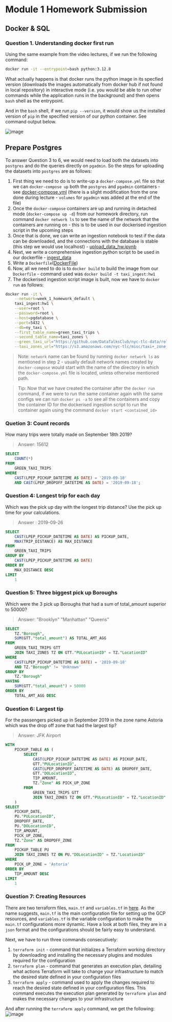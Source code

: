 # Module 1 Homework Submission

## Docker & SQL

### Question 1. Understanding docker first run

Using the same example from the video lectures, if we run the following command:

```bash
docker run -it --entrypoint=bash python:3.12.8
```

What actually happens is that docker runs the python image in its specfied version (downloads the images automatically from docker hub if not found in local repository) in interactive mode (i.e. you would be able to run other commands while the application runs in the background) and then opens `bash` shell as the entrypoint.

And in the `bash` shell, if we run `pip --version`, it would show us the installed version of `pip` in the specified version of our python container. See command output below.

![image](https://github.com/user-attachments/assets/b19025a9-30d3-4c61-ad29-5ca6b1e375c8)

## Prepare Postgres

To answer Question 3 to 6, we would need to load both the datasets into `postgres` and do the queries directly on `pgadmin`. So the steps for uploading the datasets into `postgres` are as follows:
1. First thing we need to do is to write-up a `docker-compose.yml` file so that we can `docker-compose up` both the `postgres` and `pgadmin` containers - see [docker-compose.yml](https://github.com/peterchettiar/DEngZoomCamp_2024/blob/main/Week_1_basics_n_setup/Week_1_Homework/docker-compose.yml) (there is a slight modification from the one done during lecture - `volumes` for `pgadmin` was added at the end of the file)
2. Once the `docker-compose` containers are up and running in detached mode (`docker-compose up -d`) from our homework directory, run command `docker network ls` to see the name of the network that the containers are running on - this is to be used in our dockerised ingestion script in the upcoming steps
3. Once that is done, we can write an ingestion notebook to test if the data can be downloaded, and the connections with the database is stable (this step we would use localhost) - [upload_data_hw.ipynb](https://github.com/peterchettiar/DEngZoomCamp_2024/blob/main/Week_1_basics_n_setup/Week_1_Homework/upload_data_hw.ipynb)
4. Next, we write a comprehensive ingestion python script to be used in our dockerfile - [ingest_data](https://github.com/peterchettiar/DEngZoomCamp_2024/blob/main/Week_1_basics_n_setup/Week_1_Homework/ingest_data.py)
5. Write a `Dockerfile`([DockerFile](https://github.com/peterchettiar/DEngZoomCamp_2024/blob/main/Week_1_basics_n_setup/Week_1_Homework/Dockerfile))
6. Now, all we need to do is to `docker build` to build the image from our `Dockerfile` - command used was `docker build -t taxi_ingest:hw1`
7. The dockerised ingestion script image is built, now we have to `docker run` as follows:
```bash
docker run -it \
    --network=week_1_homework_default \
    taxi_ingest:hw1 \
    --user=root \
    --password=root \
    --host=pgdatabase \
    --port=5432 \
    --db=ny_taxi \
    --first_table_name=green_taxi_trips \
    --second_table_name=taxi_zones \
    --green_taxi_url="https://github.com/DataTalksClub/nyc-tlc-data/releases/download/green/green_tripdata_2019-09.csv.gz" \
    --taxi_zones_url="https://s3.amazonaws.com/nyc-tlc/misc/taxi+_zone_lookup.csv" 
```
> Note: `network` name can be found by running `docker network ls` as mentioned in step 2 - usually default network names created by `docker-compose` would start with the name of the directory in which the `docker-compose.yml` file is located, unless otherwise mentioned path.

> Tip: Now that we have created the container after the `docker run` command, if we were to run the same container again wtih the same configs we can run `docker ps -a` to see all the containers and copy the container ID for the dockerised ingestion script to run the container again using the command `docker start <contained_id>`

### Quetion 3: Count records

How many trips were totally made on September 18th 2019?
> Answer: 15612

```sql
SELECT
	COUNT(*)
FROM
	GREEN_TAXI_TRIPS
WHERE
	CAST(LPEP_PICKUP_DATETIME AS DATE) = '2019-09-18'
	AND CAST(LPEP_DROPOFF_DATETIME AS DATE) = '2019-09-18';
```

### Question 4: Longest trip for each day

Which was the pick up day with the longest trip distance? Use the pick up time for your calculations.

> Answer : 2019-09-26

```sql
SELECT
	CAST(LPEP_PICKUP_DATETIME AS DATE) AS PICKUP_DATE,
	MAX(TRIP_DISTANCE) AS MAX_DISTANCE
FROM
	GREEN_TAXI_TRIPS
GROUP BY
	CAST(LPEP_PICKUP_DATETIME AS DATE)
ORDER BY
	MAX_DISTANCE DESC
LIMIT
	1
```

### Question 5: Three biggest pick up Boroughs

Which were the 3 pick up Boroughs that had a sum of total_amount superior to 50000?

> Answer: "Brooklyn" "Manhattan" "Queens"

```sql
SELECT
	TZ."Borough",
	SUM(GTT."total_amount") AS TOTAL_AMT_AGG
FROM
	GREEN_TAXI_TRIPS GTT
	JOIN TAXI_ZONES TZ ON GTT."PULocationID" = TZ."LocationID"
WHERE
	CAST(LPEP_PICKUP_DATETIME AS DATE) = '2019-09-18'
	AND TZ."Borough" != 'Unknown'
GROUP BY
	TZ."Borough"
HAVING
	SUM(GTT."total_amount") > 50000
ORDER BY
	TOTAL_AMT_AGG DESC
```

### Question 6: Largest tip

For the passengers picked up in September 2019 in the zone name Astoria which was the drop off zone that had the largest tip? 

> Answer: JFK Airport

```sql
WITH
	PICKUP_TABLE AS (
		SELECT
			CAST(LPEP_PICKUP_DATETIME AS DATE) AS PICKUP_DATE,
			GTT."PULocationID",
			CAST(LPEP_DROPOFF_DATETIME AS DATE) AS DROPOFF_DATE,
			GTT."DOLocationID",
			TIP_AMOUNT,
			TZ."Zone" AS PICK_UP_ZONE
		FROM
			GREEN_TAXI_TRIPS GTT
			JOIN TAXI_ZONES TZ ON GTT."PULocationID" = TZ."LocationID"
	)
SELECT
	PICKUP_DATE,
	PU."PULocationID",
	DROPOFF_DATE,
	PU."DOLocationID",
	TIP_AMOUNT,
	PICK_UP_ZONE,
	TZ."Zone" AS DROPOFF_ZONE
FROM
	PICKUP_TABLE PU
	JOIN TAXI_ZONES TZ ON PU."DOLocationID" = TZ."LocationID"
WHERE
	PICK_UP_ZONE = 'Astoria'
ORDER BY
	TIP_AMOUNT DESC
LIMIT
	1
```

### Question 7: Creating Resources

There are two terraform files, `main.tf` and `variables.tf` in [here](). As the name suggests, `main.tf` is the main configuration file for setting up the GCP resources, and `variables.tf` is the variable configuration to make the `main.tf` configurations more dynamic. Have a look at both files, they are in a `json` format and the configurations should be fairly easy to understand.

Next, we have to run three commands consecutively:
1. `terraform init` - command that initializes a Terraform working directory by downloading and installing the necessary plugins and modules required for the configuration
2. `terraform plan` - command that generates an execution plan, detailing what actions Terraform will take to change your infrastructure to match the desired state defined in your configuration files
3. `terraform apply` - command used to apply the changes required to reach the desired state defined in your configuration files. This command executes the execution plan generated by `terraform plan` and makes the necessary changes to your infrastructure

And after running the `terraform apply` command, we get the following:
![image](https://github.com/peterchettiar/DEngZoomCamp_2024/assets/89821181/a2b28dd2-62d8-49f3-92dc-99a02425d3a2)

